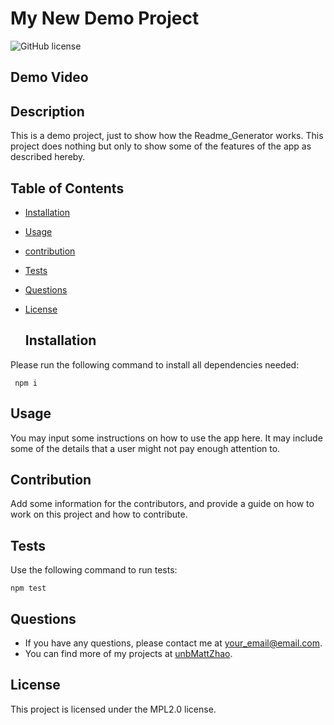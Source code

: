 # My New Demo Project

![GitHub license](https://img.shields.io/badge/license-MPL2.0-orange.svg)

## Demo Video

## Description

This is a demo project, just to show how the Readme_Generator works. This project does nothing but only to show some of the features of the app as described hereby.

## Table of Contents

- [Installation](#installation)
- [Usage](#usage)
- [contribution](#contribution)
- [Tests](#tests)
- [Questions](#questions)

- [License](#license)

  ## Installation

Please run the following command to install all dependencies needed:

```
 npm i
```

## Usage

You may input some instructions on how to use the app here. It may include some of the details that a user might not pay enough attention to.

## Contribution

Add some information for the contributors, and provide a guide on how to work on this project and how to contribute.

## Tests

Use the following command to run tests:

```
npm test
```

## Questions

- If you have any questions, please contact me at your_email@email.com.
- You can find more of my projects at
  [unbMattZhao](https://github.com/unbMattZhao/).

## License

This project is licensed under the MPL2.0 license.
